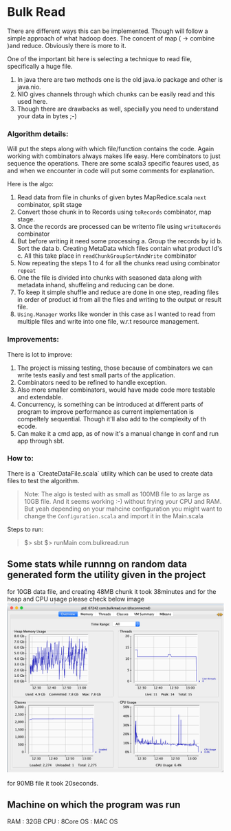 # Bulk Read

<p>There are different ways this can be implemented. Though will follow a simple approach of what hadoop does. The concent of map ( -> combine )and reduce. Obviously there is more to it. 
<p>One of the important bit here is selecting a technique to read file, specifically a huge file.

1. In java there are two methods one is the old java.io package and other is java.nio.
2. NIO gives channels through which chunks can be easily read and this used here.
3. Though there are drawbacks as well, specially you need to understand your data in bytes ;-)

### Algorithm details:
<p>Will put the steps along with which file/function contains the code. Again working with combinators always makes life easy. Here combinators to just sequence the operations.
There are some scala3 specific feaures used, as and when we encounter in code will put some comments for explanation.
<p>Here is the algo:

1. Read data from file in chunks of given bytes MapRedice.scala `next` combinator, split stage
2. Convert those chunk in to Records using `toRecords` combinator, map stage.
3. Once the records are processed can be writento file using `writeRecords` combinator
4. But before writing it need some processing
        a. Group the records by id
        b. Sort the data
        b. Creating MetaData which files contain what product Id's
        c. All this take place in `readChunkGroupSortAndWrite` combinator
5. Now repeating the steps 1 to 4 for all the chunks read using combinator `repeat`
6. One the file is divided into chunks with seasoned data along with metadata inhand, shuffeling and reducing can be done.
7. To keep it simple shuffle and reduce are done in one step, reading files in order of product id from all the files and writing to the output or result file.
8. `Using.Manager` works like wonder in this case as I wanted to read from multiple files and write into one file, w.r.t resource management.

### Improvements:
There is lot to improve:
1. The project is missing testing, those because of combinators we can write tests easily and test small parts of the application.
2. Combinators need to be refined to handle exception.
3. Also more smaller combinators, would have made code more testable and extendable.
4. Concurrency, is something can be introduced at different parts of program to improve performance as current implementation is compeltely sequential. Though it'll also add to the complexity of th ecode.
5. Can make it a cmd app, as of now it's a manual change in conf and run app through sbt.

### How to:
<p> There is a `CreateDataFile.scala` utility which can be used to create data files to test the algorithm.

> Note: The algo is tested with as small as 100MB file to as large as 10GB file. And it seems working :-) without frying your CPU and RAM. But yeah depending on your mahcine configuration you might want to change the `Configuration.scala` and import it in the Main.scala

Steps to run:

> $> sbt
> $> runMain com.bulkread.run

## Some stats while runnng on random data generated form the utility given in the project
for 10GB data file, and creating 48MB chunk it took 38minutes and for the heap and CPU usage please check below image
![Jconsole Snapshot after execution](10GBFileProcessing.png)

for 90MB file it took 20seconds.

## Machine on which the program was run
RAM : 32GB
CPU : 8Core
OS : MAC OS